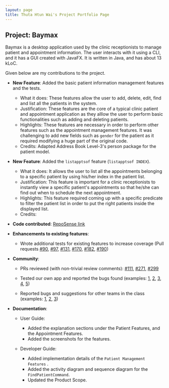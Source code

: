 ```yaml
---
layout: page
title: Thuta Htun Wai's Project Portfolio Page
---
```


## Project: Baymax

Baymax is a desktop application used by the clinic receptionists to manage patient and appointment information. The user interacts with it using a CLI, and it has a GUI created with JavaFX. It is written in Java, and has about 13 kLoC.

Given below are my contributions to the project.

* **New Feature**: Added the basic patient information management features and the tests.

  * What it does:  These features allow the user to add, delete, edit, find and list all the patients in the system. 
  * Justification: These features are the core of a typical clinic patient and appointment application as they alllow the user to perform basic functionalities such as adding and deleting patients.
  * Highlights: These features are necessary in order to perform other features such as the appointment management features. 
  It was challenging to add new fields such as `gender` for the patient as it required modifying a huge part of the original code.
  * Credits: Adapted Address Book Level-3's person package for the patient model. 
  
* **New Feature**: Added the `listapptsof` feature (`listapptsof INDEX`). 

  * What it does: It allows the user to list all the appointments belonging to a specific patient by using his/her index in the patient list.
  * Justification: This feature is important for a clinic receptionists to instantly view a specific patient's appointments so that he/she can find out when to schedule the next appointment.
  * Highlights: This feature required coming up with a specific predicate to filter the patient list in order to put the right patients inside the displayed list.
  * Credits: 
  
* **Code contributed**: [RepoSense link](https://nus-cs2103-ay2021s1.github.io/tp-dashboard/#breakdown=true&search=&sort=groupTitle&sortWithin=title&since=2020-08-14&until=2020-11-09&timeframe=commit&mergegroup=&groupSelect=groupByRepos&checkedFileTypes=docs~functional-code~test-code~other&tabOpen=true&tabType=authorship&tabAuthor=thutahw&tabRepo=AY2021S1-CS2103T-W12-3%2Ftp%5Bmaster%5D&authorshipIsMergeGroup=false&authorshipFileTypes=docs~functional-code~test-code)

* **Enhancements to existing features**:

  * Wrote additional tests for existing features to increase coverage (Pull requests [\#90](https://github.com/AY2021S1-CS2103T-W12-3/tp/pull/90/files), [\#97](https://github.com/AY2021S1-CS2103T-W12-3/tp/pull/97), 
  [\#131](https://github.com/AY2021S1-CS2103T-W12-3/tp/pull/131), [\#170](https://github.com/AY2021S1-CS2103T-W12-3/tp/pull/170), 
  [\#182](https://github.com/AY2021S1-CS2103T-W12-3/tp/pull/182), [\#190](https://github.com/AY2021S1-CS2103T-W12-3/tp/pull/190))

* **Community**:

  * PRs reviewed (with non-trivial review comments): [\#111](https://github.com/AY2021S1-CS2103T-W12-3/tp/pull/111),
   [\#271](https://github.com/AY2021S1-CS2103T-W12-3/tp/pull/271), [#299](https://github.com/AY2021S1-CS2103T-W12-3/tp/pull/299)
    
  * Tested our own app and reported the bugs found (examples: [1](https://github.com/AY2021S1-CS2103T-W12-3/tp/issues/155),
   [2](https://github.com/AY2021S1-CS2103T-W12-3/tp/issues/178),
   [3](https://github.com/AY2021S1-CS2103T-W12-3/tp/issues/179),
   [4](https://github.com/AY2021S1-CS2103T-W12-3/tp/issues/180),
   [5](https://github.com/AY2021S1-CS2103T-W12-3/tp/issues/181))  

  * Reported bugs and suggestions for other teams in the class (examples: [1](https://github.com/thutahw/ped/issues/1),
   [2](https://github.com/thutahw/ped/issues/3), [3](https://github.com/thutahw/ped/issues/4))

* **Documentation**:

  * User Guide:
    * Added the explanation sections under the Patient Features, and the Appointment Features.
    * Added the screenshots for the features.
    
  * Developer Guide:
    * Added implementation details of the `Patient Management Features` .
    * Added the activity diagram and sequence diagram for the `FindPatientCommand`.
    * Updated the Product Scope.


